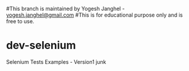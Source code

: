 #This branch is maintained by Yogesh Janghel - yogesh.janghel@gmail.com
#This is for educational purpose only and is free to use.
# dev-selenium
Selenium Tests Examples - Version1
junk
